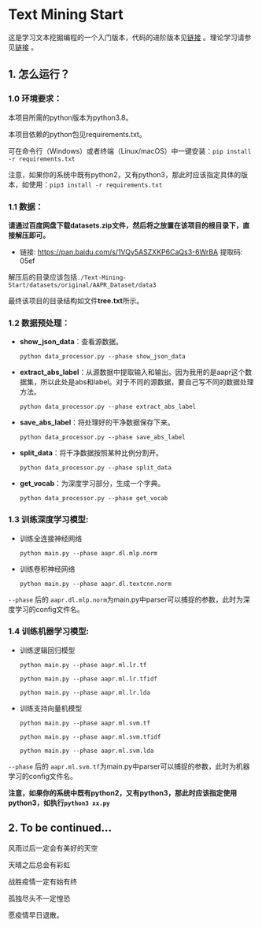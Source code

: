 # Text Mining Start
这是学习文本挖掘编程的一个入门版本，代码的进阶版本见[链接](https://github.com/ECNU-Text-Computing/Text-Mining) 。理论学习请参见[链接](https://github.com/ECNU-Text-Computing/Text-Mining-Start/blob/main/RoadMap.md) 。

## 1. 怎么运行？

### 1.0 环境要求：

本项目所需的python版本为python3.8。

本项目依赖的python包见requirements.txt。

可在命令行（Windows）或者终端（Linux/macOS）中一键安装：`pip install -r requirements.txt`

注意，如果你的系统中既有python2，又有python3，那此时应该指定具体的版本，如使用：`pip3 install -r requirements.txt`

### 1.1 数据：

**请通过百度网盘下载datasets.zip文件，然后将之放置在该项目的根目录下，直接解压即可。**

* 链接: https://pan.baidu.com/s/1VQy5ASZXKP6CaQs3-6WrBA 提取码: 05ef

解压后的目录应该包括`./Text-Mining-Start/datasets/original/AAPR_Dataset/data3`

最终该项目的目录结构如文件**tree.txt**所示。

### 1.2 数据预处理：
* **show_json_data**：查看源数据。

    `python data_processor.py --phase show_json_data`

* **extract_abs_label**：从源数据中提取输入和输出。因为我用的是aapr这个数据集，所以此处是abs和label。对于不同的源数据，要自己写不同的数据处理方法。

    `python data_processor.py --phase extract_abs_label`

* **save_abs_label**：将处理好的干净数据保存下来。

    `python data_processor.py --phase save_abs_label`

* **split_data**：将干净数据按照某种比例分割开。

    `python data_processor.py --phase split_data`

* **get_vocab**：为深度学习部分，生成一个字典。

    `python data_processor.py --phase get_vocab`

### 1.3 训练深度学习模型:

* 训练全连接神经网络

    `python main.py --phase aapr.dl.mlp.norm`

* 训练卷积神经网络

    `python main.py --phase aapr.dl.textcnn.norm`

`--phase` 后的 `aapr.dl.mlp.norm`为main.py中parser可以捕捉的参数，此时为深度学习的config文件名。 

### 1.4 训练机器学习模型:

* 训练逻辑回归模型

    `python main.py --phase aapr.ml.lr.tf`

    `python main.py --phase aapr.ml.lr.tfidf`

    `python main.py --phase aapr.ml.lr.lda`

* 训练支持向量机模型

    `python main.py --phase aapr.ml.svm.tf`

    `python main.py --phase aapr.ml.svm.tfidf`

    `python main.py --phase aapr.ml.svm.lda`

`--phase` 后的 `aapr.ml.svm.tf`为main.py中parser可以捕捉的参数，此时为机器学习的config文件名。

**注意，如果你的系统中既有python2，又有python3，那此时应该指定使用python3，如执行`python3 xx.py`**

## 2. To be continued...

风雨过后一定会有美好的天空

天晴之后总会有彩虹

战胜疫情一定有始有终

孤独尽头不一定惶恐

愿疫情早日退散。
